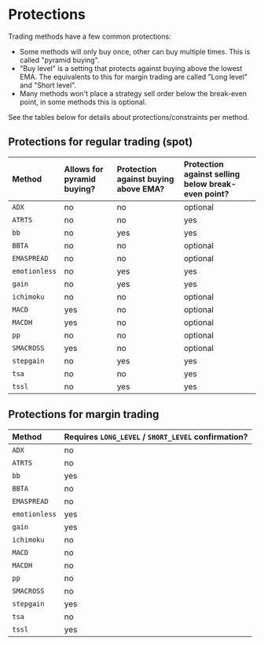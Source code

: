 # Protections

Trading methods have a few common protections:

* Some methods will only buy once, other can buy multiple times. This is called "pyramid buying".
* "Buy level" is a setting that protects against buying above the lowest EMA. The equivalents to this for margin trading are called "Long level" and "Short level".
* Many methods won't place a strategy sell order below the break-even point, in some methods this is optional.

See the tables below for details about protections/constraints per method.

##  Protections for regular trading \(spot\)

| Method | Allows for pyramid buying? | Protection against buying above EMA? | Protection against selling below break-even point? |
| :--- | :--- | :--- | :--- |
| `ADX` | no | no | optional |
| `ATRTS` | no | no | yes |
| `bb` | no | yes | yes |
| `BBTA` | no | no | optional |
| `EMASPREAD` | no | no | optional |
| `emotionless` | no | yes | yes |
| `gain` | no | yes | yes |
| `ichimoku` | no | no | optional |
| `MACD` | yes | no | optional |
| `MACDH` | yes | no | optional |
| `pp` | no | no | optional |
| `SMACROSS` | yes | no | optional |
| `stepgain` | no | yes | yes |
| `tsa` | no | no | yes |
| `tssl` | no | yes | yes |

####  

## Protections for margin trading

| Method | Requires `LONG_LEVEL` / `SHORT_LEVEL` confirmation? |
| :--- | :--- |
| `ADX` | no |
| `ATRTS` | no |
| `bb` | yes |
| `BBTA` | no |
| `EMASPREAD` | no |
| `emotionless` | yes |
| `gain` | yes |
| `ichimoku` | no |
| `MACD` | no |
| `MACDH` | no |
| `pp` | no |
| `SMACROSS` | no |
| `stepgain` | yes |
| `tsa` | no |
| `tssl` | yes |

